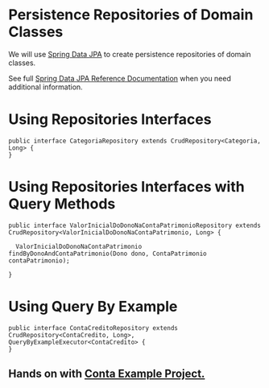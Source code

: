 Persistence Repositories of Domain Classes
====

We will use [Spring Data JPA](https://spring.io/projects/spring-data-jpa) to create persistence repositories of domain classes.

See full [Spring Data JPA Reference Documentation](https://docs.spring.io/spring-data/jpa/docs/current/reference/html/#jpa.repositories) when you need additional information.

# Using Repositories Interfaces

```
public interface CategoriaRepository extends CrudRepository<Categoria, Long> {
}
```


# Using Repositories Interfaces with Query Methods

```
public interface ValorInicialDoDonoNaContaPatrimonioRepository extends CrudRepository<ValorInicialDoDonoNaContaPatrimonio, Long> {
    
  ValorInicialDoDonoNaContaPatrimonio findByDonoAndContaPatrimonio(Dono dono, ContaPatrimonio contaPatrimonio);
    
}
```

# Using Query By Example

```
public interface ContaCreditoRepository extends CrudRepository<ContaCredito, Long>, QueryByExampleExecutor<ContaCredito> {
}
```


## Hands on with [Conta Example Project.](https://github.com/persapiens/conta/tree/main/src/main/java/br/edu/ifrn/conta/persistencia)
